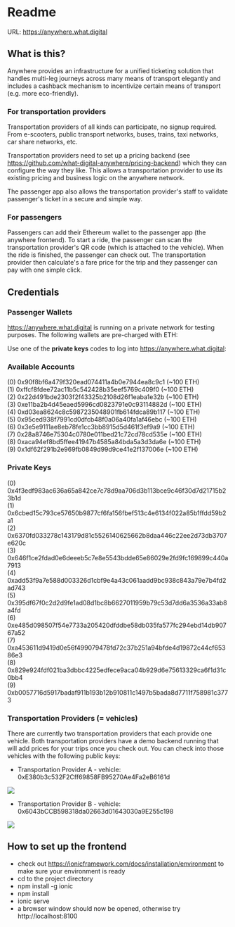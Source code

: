 # Readme

URL: https://anywhere.what.digital

## What is this?

Anywhere provides an infrastructure for a unified ticketing solution that handles multi-leg journeys across many means of transport elegantly and includes a cashback mechanism to incentivize certain means of transport (e.g. more eco-friendly).  

### For transportation providers

Transportation providers of all kinds can participate, no signup required. From e-scooters, public transport networks, buses, trains, taxi networks, car share networks, etc. 

Transportation providers need to set up a pricing backend (see https://github.com/what-digital-anywhere/pricing-backend) which they can configure the way they like. This allows a transportation provider to use its existing pricing and business logic on the anywhere network.

The passenger app also allows the transportation provider's staff to validate passenger's ticket in a secure and simple way.

### For passengers

Passengers can add their Ethereum wallet to the passenger app (the anywhere frontend). To start a ride, the passenger can scan the transportation provider's QR code (which is attached to the vehicle). When the ride is finished, the passenger can check out. The transportation provider then calculate's a fare price for the trip and they passenger can pay with one simple click.


## Credentials

### Passenger Wallets

https://anywhere.what.digital is running on a private network for testing purposes. The following wallets are pre-charged with ETH:

Use one of the **private keys** codes to log into https://anywhere.what.digital:

### Available Accounts
(0) 0x90f8bf6a479f320ead074411a4b0e7944ea8c9c1 (~100 ETH)  
(1) 0xffcf8fdee72ac11b5c542428b35eef5769c409f0 (~100 ETH)  
(2) 0x22d491bde2303f2f43325b2108d26f1eaba1e32b (~100 ETH)  
(3) 0xe11ba2b4d45eaed5996cd0823791e0c93114882d (~100 ETH)  
(4) 0xd03ea8624c8c5987235048901fb614fdca89b117 (~100 ETH)  
(5) 0x95ced938f7991cd0dfcb48f0a06a40fa1af46ebc (~100 ETH)  
(6) 0x3e5e9111ae8eb78fe1cc3bb8915d5d461f3ef9a9 (~100 ETH)  
(7) 0x28a8746e75304c0780e011bed21c72cd78cd535e (~100 ETH)  
(8) 0xaca94ef8bd5ffee41947b4585a84bda5a3d3da6e (~100 ETH)  
(9) 0x1df62f291b2e969fb0849d99d9ce41e2f137006e (~100 ETH)  

### Private Keys
(0) 0x4f3edf983ac636a65a842ce7c78d9aa706d3b113bce9c46f30d7d21715b23b1d  
(1) 0x6cbed15c793ce57650b9877cf6fa156fbef513c4e6134f022a85b1ffdd59b2a1  
(2) 0x6370fd033278c143179d81c5526140625662b8daa446c22ee2d73db3707e620c  
(3) 0x646f1ce2fdad0e6deeeb5c7e8e5543bdde65e86029e2fd9fc169899c440a7913  
(4) 0xadd53f9a7e588d003326d1cbf9e4a43c061aadd9bc938c843a79e7b4fd2ad743  
(5) 0x395df67f0c2d2d9fe1ad08d1bc8b6627011959b79c53d7dd6a3536a33ab8a4fd  
(6) 0xe485d098507f54e7733a205420dfddbe58db035fa577fc294ebd14db90767a52  
(7) 0xa453611d9419d0e56f499079478fd72c37b251a94bfde4d19872c44cf65386e3  
(8) 0x829e924fdf021ba3dbbc4225edfece9aca04b929d6e75613329ca6f1d31c0bb4  
(9) 0xb0057716d5917badaf911b193b12b910811c1497b5bada8d7711f758981c3773  

### Transportation Providers (= vehicles)

There are currently two transportation providers that each provide one vehicle. Both transportation providers have a demo backend running that will add prices for your trips once you check out. You can check into those vehicles with the following public keys:

- Transportation Provider A - vehicle: 0xE380b3c532F2Cff69858FB95270Ae4Fa2eB6161d

<img src="https://chart.googleapis.com/chart?cht=qr&chl=0xE380b3c532F2Cff69858FB95270Ae4Fa2eB6161d&chs=250x250&choe=UTF-8&chld=L|2"/>

- Transportation Provider B - vehicle: 0x6043bCCB598318da02663d01643030a9E255c198

<img src="https://chart.googleapis.com/chart?cht=qr&chl=0x6043bCCB598318da02663d01643030a9E255c198&chs=250x250&choe=UTF-8&chld=L|2"/>


## How to set up the frontend

- check out https://ionicframework.com/docs/installation/environment to make sure your environment is ready
- cd to the project directory
- npm install -g ionic
- npm install
- ionic serve
- a browser window should now be opened, otherwise try http://localhost:8100

